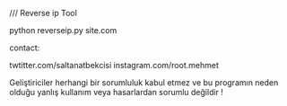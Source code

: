 /// Reverse ip Tool

python reverseip.py site.com

contact:

twtitter.com/saltanatbekcisi
instagram.com/root.mehmet



Geliştiriciler herhangi bir sorumluluk kabul etmez ve bu programın neden olduğu yanlış kullanım veya hasarlardan sorumlu değildir !
